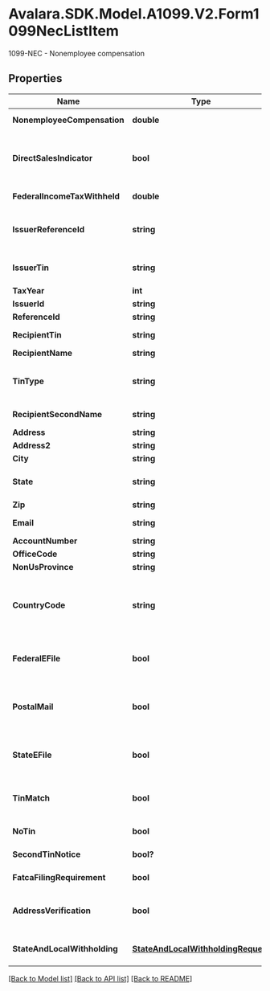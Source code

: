 # Avalara.SDK.Model.A1099.V2.Form1099NecListItem
1099-NEC - Nonemployee compensation

## Properties

Name | Type | Description | Notes
------------ | ------------- | ------------- | -------------
**NonemployeeCompensation** | **double** | Nonemployee compensation | 
**DirectSalesIndicator** | **bool** | Payer made direct sales totaling $5,000 or more of consumer products to recipient for resale | [optional] 
**FederalIncomeTaxWithheld** | **double** | Federal income tax withheld | [optional] 
**IssuerReferenceId** | **string** | Issuer Reference ID. One of &#x60;issuerReferenceId&#x60; or &#x60;issuerTin&#x60; is required. | [optional] 
**IssuerTin** | **string** | Issuer TIN. One of &#x60;issuerReferenceId&#x60; or &#x60;issuerTin&#x60; is required. | [optional] 
**TaxYear** | **int** | Tax year | 
**IssuerId** | **string** | Issuer ID | [optional] 
**ReferenceId** | **string** | Reference ID | [optional] 
**RecipientTin** | **string** | Recipient Tax ID Number | [optional] 
**RecipientName** | **string** | Recipient name | [optional] 
**TinType** | **string** | Type of TIN (Tax ID Number). Will be one of:  * SSN  * EIN  * ITIN  * ATIN | [optional] 
**RecipientSecondName** | **string** | Recipient second name | [optional] 
**Address** | **string** | Address | [optional] 
**Address2** | **string** | Address line 2 | [optional] 
**City** | **string** | City | [optional] 
**State** | **string** | US state. Required if CountryCode is \&quot;US\&quot;. | [optional] 
**Zip** | **string** | Zip/postal code | [optional] 
**Email** | **string** | Recipient email address | [optional] 
**AccountNumber** | **string** | Account number | [optional] 
**OfficeCode** | **string** | Office code | [optional] 
**NonUsProvince** | **string** | Foreign province | [optional] 
**CountryCode** | **string** | Country code, as defined at https://www.irs.gov/e-file-providers/country-codes | [optional] 
**FederalEFile** | **bool** | Boolean indicating that federal e-filing should be scheduled for this form | [optional] 
**PostalMail** | **bool** | Boolean indicating that postal mailing to the recipient should be scheduled for this form | [optional] 
**StateEFile** | **bool** | Boolean indicating that state e-filing should be scheduled for this form | [optional] 
**TinMatch** | **bool** | Boolean indicating that TIN Matching should be scheduled for this form | [optional] 
**NoTin** | **bool** | Indicates whether the recipient has no TIN | [optional] 
**SecondTinNotice** | **bool?** | Second TIN notice in three years | [optional] 
**FatcaFilingRequirement** | **bool** | Fatca filing requirement | [optional] 
**AddressVerification** | **bool** | Boolean indicating that address verification should be scheduled for this form | [optional] 
**StateAndLocalWithholding** | [**StateAndLocalWithholdingRequest**](StateAndLocalWithholdingRequest.md) | State and local withholding information | [optional] 

[[Back to Model list]](../../../README.md#documentation-for-models) [[Back to API list]](../../../README.md#documentation-for-api-endpoints) [[Back to README]](../../../README.md)

